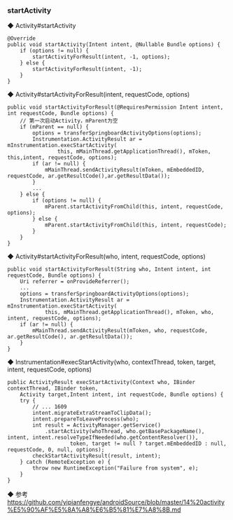 ### startActivity  
◆ Activity#startActivity  
```
@Override
public void startActivity(Intent intent, @Nullable Bundle options) {
    if (options != null) {
        startActivityForResult(intent, -1, options);
    } else {
        startActivityForResult(intent, -1);
    }
}
```
◆ Activity#startActivityForResult(intent, requestCode, options)  
```
public void startActivityForResult(@RequiresPermission Intent intent, int requestCode, Bundle options) {
    // 第一次启动Activity，mParent为空  
    if (mParent == null) {
        options = transferSpringboardActivityOptions(options);
        Instrumentation.ActivityResult ar = mInstrumentation.execStartActivity(
                this, mMainThread.getApplicationThread(), mToken, this,intent, requestCode, options);
        if (ar != null) {
            mMainThread.sendActivityResult(mToken, mEmbeddedID, requestCode, ar.getResultCode(),ar.getResultData());
        }
        ...
    } else {
        if (options != null) {
            mParent.startActivityFromChild(this, intent, requestCode, options);
        } else {
            mParent.startActivityFromChild(this, intent, requestCode);
        }
    }
}
```
◆ Activity#startActivityForResult(who, intent, requestCode, options)  
```
public void startActivityForResult(String who, Intent intent, int requestCode, Bundle options) {
    Uri referrer = onProvideReferrer();
    ... 
    options = transferSpringboardActivityOptions(options);
    Instrumentation.ActivityResult ar = mInstrumentation.execStartActivity(
            this, mMainThread.getApplicationThread(), mToken, who, intent, requestCode, options);
    if (ar != null) {
        mMainThread.sendActivityResult(mToken, who, requestCode, ar.getResultCode(), ar.getResultData());
    }
}
```
◆ Instrumentation#execStartActivity(who, contextThread, token, target, intent, requestCode, options)  
```
public ActivityResult execStartActivity(Context who, IBinder contextThread, IBinder token, 
    Activity target,Intent intent, int requestCode, Bundle options) {
    try {  
        // ... 1609 
        intent.migrateExtraStreamToClipData();
        intent.prepareToLeaveProcess(who);
        int result = ActivityManager.getService()
            .startActivity(whoThread, who.getBasePackageName(), intent, intent.resolveTypeIfNeeded(who.getContentResolver()),
                    token, target != null ? target.mEmbeddedID : null, requestCode, 0, null, options);
        checkStartActivityResult(result, intent);
    } catch (RemoteException e) {
        throw new RuntimeException("Failure from system", e);
    }
}
```  
◆ 参考 
https://github.com/yipianfengye/androidSource/blob/master/14%20activity%E5%90%AF%E5%8A%A8%E6%B5%81%E7%A8%8B.md
